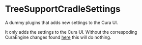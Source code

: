 # TreeSupportCradleSettings
A dummy plugins that adds new settings to the Cura UI.

It only adds the settings to the Cura UI. Without the correspoding CuraEngine changes found [here](https://github.com/ThomasRahm/CuraEngine/blob/tree_support_2_cradle_readme/README.md) this will do nothing.
